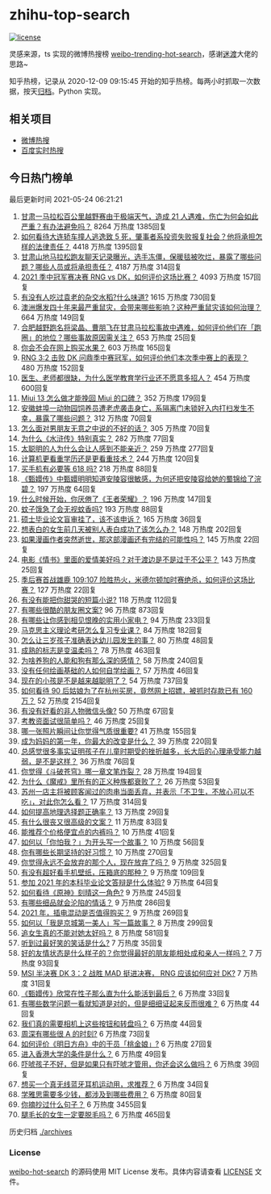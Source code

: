 # zhihu-top-search

[![license](https://img.shields.io/github/license/Arrackisarookie/zhihu-top-search)](https://github.com/Arrackisarookie/zhihu-top-search/blob/master/LICENSE)

灵感来源，ts 实现的微博热搜榜 [weibo-trending-hot-search](https://github.com/justjavac/weibo-trending-hot-search)，感谢[迷渡](https://github.com/justjavac)大佬的思路~

知乎热榜，记录从 2020-12-09 09:15:45 开始的知乎热榜。每两小时抓取一次数据，按天[归档](./archives)。Python 实现。

## 相关项目
+ [微博热搜](https://github.com/Arrackisarookie/weibo-hot-search)
+ [百度实时热搜](https://github.com/Arrackisarookie/baidu-hot-search)

## 今日热门榜单

<!-- Rank Begin -->

最后更新时间 2021-05-24 06:21:21

1. [甘肃一马拉松百公里越野赛由于极端天气，造成 21 人遇难，伤亡为何会如此严重？有办法避免吗？](https://www.zhihu.com/question/460921357) 8264 万热度 1385回复
1. [如何看待大连轿车撞人逃逸致 5 死，肇事者系投资失败报复社会？他将承担怎样的法律责任？](https://www.zhihu.com/question/460975066) 4418 万热度 1395回复
1. [甘肃山地马拉松跑友聊天记录曝光，选手冻僵，保暖毯被吹烂，暴露了哪些问题？哪些人员或将承担责任？](https://www.zhihu.com/question/460936873) 4187 万热度 314回复
1. [2021 季中冠军赛决赛 RNG vs DK，如何评价这场比赛？](https://www.zhihu.com/question/461037428) 4093 万热度 157回复
1. [有没有人吃过袁老的杂交水稻?什么味道?](https://www.zhihu.com/question/387581217) 1615 万热度 730回复
1. [澳洲爆发四十年来最严重鼠灾，会带来哪些影响？这种严重鼠灾该如何治理？](https://www.zhihu.com/question/460691340) 664 万热度 149回复
1. [合肥越野跑名将梁晶、曹朋飞在甘肃马拉松事故中遇难，如何评价他们在「跑圈」的地位？哪些事故原因需关注？](https://www.zhihu.com/question/461006549) 653 万热度 25回复
1. [你会不会在网上购买水果？](https://www.zhihu.com/question/369801334) 603 万热度 165回复
1. [RNG 3:2 击败 DK 问鼎季中赛冠军，如何评价他们本次季中赛上的表现？](https://www.zhihu.com/question/461077442) 480 万热度 152回复
1. [医生、老师都很缺，为什么医学教育学行业还不愿意多招人？](https://www.zhihu.com/question/455946878) 454 万热度 600回复
1. [Miui 13 怎么做才能挽回 Miui 的口碑？](https://www.zhihu.com/question/460390365) 352 万热度 179回复
1. [安徽蚌埠一动物园饲养员遭老虎袭击身亡，系隔离门未锁好入内打扫发生不幸，暴露了哪些问题？](https://www.zhihu.com/question/461014605) 312 万热度 70回复
1. [怎么面对男朋友无意之中说的不好的话？](https://www.zhihu.com/question/460839405) 305 万热度 70回复
1. [为什么《水浒传》特别真实？](https://www.zhihu.com/question/445932631) 282 万热度 77回复
1. [太聪明的人为什么会让人感到不能亲近？](https://www.zhihu.com/question/449801792) 259 万热度 277回复
1. [计算机更看重学历还是更看重技术？](https://www.zhihu.com/question/454783960) 244 万热度 120回复
1. [买手机有必要等 618 吗?](https://www.zhihu.com/question/457283212) 218 万热度 88回复
1. [《甄嬛传》中甄嬛明明知道安陵容很敏感，为何还把安陵容给她的蜀锦给了浣碧？](https://www.zhihu.com/question/325114276) 197 万热度 64回复
1. [什么时候开始，你厌倦了《王者荣耀》？](https://www.zhihu.com/question/459401567) 196 万热度 147回复
1. [蚊子饿急了会无视蚊香吗?](https://www.zhihu.com/question/374704654) 193 万热度 88回复
1. [硕士毕业论文盲审挂了，该不该申诉？](https://www.zhihu.com/question/398964694) 165 万热度 36回复
1. [想表白的女生前几天被别人表白成功了该怎么办？](https://www.zhihu.com/question/457390121) 148 万热度 202回复
1. [如果漫画作者突然逝世，那这部漫画还有完结的可能性吗？](https://www.zhihu.com/question/460464213) 145 万热度 22回复
1. [电影《情书》里面的爱情美好吗？对于渡边是不是过于不公平？](https://www.zhihu.com/question/311035807) 143 万热度 25回复
1. [季后赛首战雄鹿 109:107 险胜热火，米德尔顿加时赛绝杀，如何评价这场比赛？](https://www.zhihu.com/question/460920931) 127 万热度 22回复
1. [有没有能把你甜哭的短篇小说?](https://www.zhihu.com/question/333114370) 118 万热度 112回复
1. [有哪些很酷的朋友圈文案?](https://www.zhihu.com/question/346046856) 96 万热度 873回复
1. [有哪些让你感到相见恨晚的实用小家电？](https://www.zhihu.com/question/425277382) 94 万热度 233回复
1. [马克思主义理论考研怎么复习专业课？](https://www.zhihu.com/question/64680706) 84 万热度 182回复
1. [怎么让三岁孩子准确表达幼儿园发生的事？](https://www.zhihu.com/question/455057144) 80 万热度 48回复
1. [成熟的标志是变温柔吗？](https://www.zhihu.com/question/458040513) 78 万热度 463回复
1. [为啥养狗的人能和狗有那么深的感情？](https://www.zhihu.com/question/413857398) 58 万热度 240回复
1. [没有任何绘画基础的人如何自学绘画？](https://www.zhihu.com/question/21095093) 57 万热度 46回复
1. [现在的小孩是不是越来越聪明了？](https://www.zhihu.com/question/454361471) 54 万热度 737回复
1. [如何看待 90 后姑娘为了在杭州买房，竟然网上招嫖，被抓时存款已有 160 万？](https://www.zhihu.com/question/460671555) 52 万热度 2154回复
1. [有没有好看的非人物微信头像?](https://www.zhihu.com/question/387563344) 50 万热度 67回复
1. [考教资面试很简单吗？](https://www.zhihu.com/question/453353319) 46 万热度 25回复
1. [哪一张照片瞬间让你觉得气质很重要?](https://www.zhihu.com/question/297341335) 41 万热度 155回复
1. [成为妈妈的第一年，你最大的改变是什么？](https://www.zhihu.com/question/445013316) 39 万热度 220回复
1. [总感觉很多事实证明孩子在儿童时期受的挫折越多，长大后的心理承受能力越弱，是不是这样？](https://www.zhihu.com/question/266704437) 36 万热度 76回复
1. [你觉得《斗破苍穹》哪一章文笔炸裂？](https://www.zhihu.com/question/455079084) 28 万热度 194回复
1. [为什么《魔戒》里所有的正义种族都衰败了？](https://www.zhihu.com/question/457060439) 26 万热度 53回复
1. [苏州一店主将被顾客闻过的肉串当面丢弃，并表示「不卫生，不放心可以不吃」，对此你怎么看？](https://www.zhihu.com/question/460604746) 17 万热度 314回复
1. [如何提高地理选择题正确率？](https://www.zhihu.com/question/337971922) 13 万热度 29回复
1. [有什么很丧又很高级的文案？](https://www.zhihu.com/question/444780653) 11 万热度 83回复
1. [能推荐个价格便宜点的内裤吗？](https://www.zhihu.com/question/408737469) 10 万热度 41回复
1. [如何以「你怕我？」为开头写一个故事？](https://www.zhihu.com/question/460340987) 10 万热度 56回复
1. [你有哪些长期坚持的好习惯？](https://www.zhihu.com/question/447430462) 10 万热度 270回复
1. [你觉得永远不会放弃的那个人，现在放弃了吗？](https://www.zhihu.com/question/459833856) 9 万热度 325回复
1. [有没有超好看手机壁纸，压箱底的那种？](https://www.zhihu.com/question/453445916) 9 万热度 109回复
1. [参加 2021 年的本科毕业论文答辩是什么体验?](https://www.zhihu.com/question/459519640) 9 万热度 64回复
1. [如何看待《原神》刻晴这一角色?](https://www.zhihu.com/question/421862145) 9 万热度 245回复
1. [有哪些细品就会沦陷的情话？](https://www.zhihu.com/question/428175362) 9 万热度 286回复
1. [2021 年，插电混动是否值得购买？](https://www.zhihu.com/question/460152359) 9 万热度 269回复
1. [如何以「我是京城第一美人」写一篇故事？](https://www.zhihu.com/question/437673871) 8 万热度 299回复
1. [追女生真的不能对她太好吗？](https://www.zhihu.com/question/435541311) 8 万热度 581回复
1. [听到过最好笑的笑话是什么?](https://www.zhihu.com/question/458232484) 7 万热度 35回复
1. [好的友情状态是什么样子的？你觉得最好的朋友能相处成和亲人一样吗？](https://www.zhihu.com/question/460839642) 7 万热度 93回复
1. [MSI 半决赛 DK 3：2 战胜 MAD 挺进决赛， RNG 应该如何应对 DK?](https://www.zhihu.com/question/460911302) 7 万热度 31回复
1. [《甄嬛传》欣常在性子那么直为什么能活到最后？](https://www.zhihu.com/question/459465431) 6 万热度 33回复
1. [有哪些数学问题一看就知道是对的，但是细细证起来反而很难？](https://www.zhihu.com/question/459708225) 6 万热度 44回复
1. [我们真的需要相机上这些按钮和转盘吗？](https://www.zhihu.com/question/459960019) 6 万热度 44回复
1. [周深有哪些很 A 的时刻?](https://www.zhihu.com/question/403704908) 6 万热度 73回复
1. [如何评价《明日方舟》中的干员「桃金娘」?](https://www.zhihu.com/question/460102315) 6 万热度 27回复
1. [进入香港大学的条件是什么？](https://www.zhihu.com/question/20458470) 6 万热度 49回复
1. [吓唬孩子不好，但是如果只有吓唬才管用，你还会这么做吗？](https://www.zhihu.com/question/460630935) 6 万热度 39回复
1. [想买一个真无线蓝牙耳机运动用，求推荐？](https://www.zhihu.com/question/274765605) 6 万热度 34回复
1. [学雅思需要多少钱，都涉及到哪些费用？](https://www.zhihu.com/question/360178959) 6 万热度 80回复
1. [你摘抄过什么句子？](https://www.zhihu.com/question/314121506) 6 万热度 3455回复
1. [腿毛长的女生一定要脱毛吗？](https://www.zhihu.com/question/297055873) 6 万热度 465回复
<!-- Rank End -->

历史归档 [./archives](./archives)

### License

[weibo-hot-search](https://github.com/Arrackisarookie/zhihu-top-search) 的源码使用 MIT License 发布。具体内容请查看 [LICENSE](./LICENSE) 文件。
